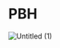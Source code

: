 # PBH
![Untitled (1)](https://github.com/Majuuhs/PBH/assets/108300329/d097d9d1-6cd6-426e-a7f1-87b09017afa7)
